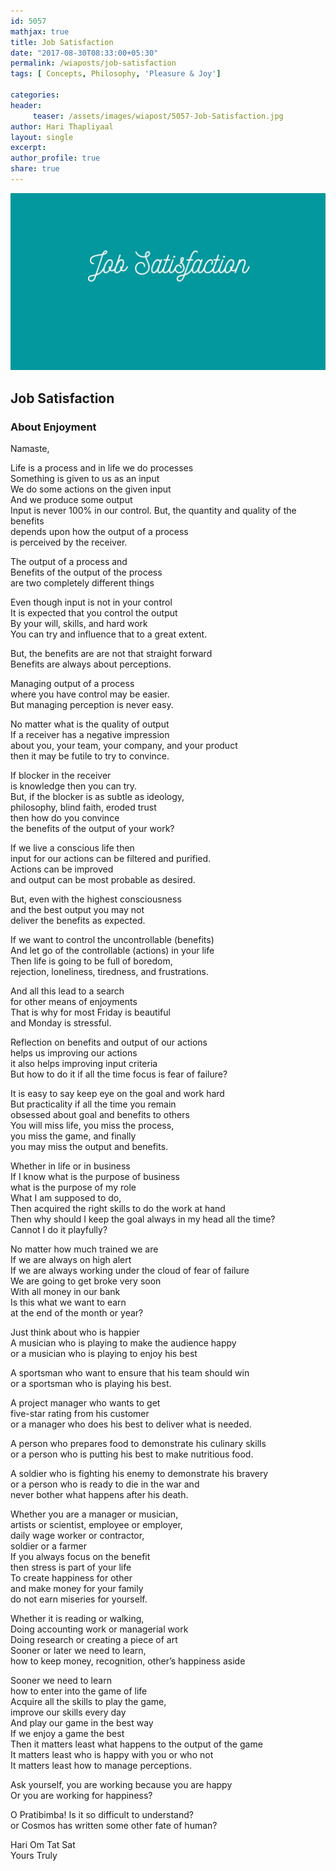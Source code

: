 ```yaml
--- 
id: 5057
mathjax: true  
title: Job Satisfaction
date: "2017-08-30T08:33:00+05:30"
permalink: /wiaposts/job-satisfaction
tags: [ Concepts, Philosophy, 'Pleasure & Joy']    

categories: 
header:
     teaser: /assets/images/wiapost/5057-Job-Satisfaction.jpg
author: Hari Thapliyaal 
layout: single 
excerpt:  
author_profile: true 
share: true 
---
```


![Job Satisfaction](/assets/images/wiapost/5057-Job-Satisfaction.jpg)     

## Job Satisfaction

    
### About Enjoyment    
    
Namaste,    
    
Life is a process and in life we do processes     
Something is given to us as an input     
We do some actions on the given input     
And we produce some output     
Input is never 100% in our control. But, the quantity and quality of the benefits     
depends upon how the output of a process     
is perceived by the receiver.    
    
The output of a process and     
Benefits of the output of the process     
are two completely different things    
    
Even though input is not in your control     
It is expected that you control the output     
By your will, skills, and hard work     
You can try and influence that to a great extent.    
    
But, the benefits are are not that straight forward     
Benefits are always about perceptions.    
    
Managing output of a process     
where you have control may be easier.     
But managing perception is never easy.    
    
No matter what is the quality of output     
If a receiver has a negative impression     
about you, your team, your company, and your product     
then it may be futile to try to convince.    
    
If blocker in the receiver     
is knowledge then you can try.     
But, if the blocker is as subtle as ideology,     
philosophy, blind faith, eroded trust     
then how do you convince     
the benefits of the output of your work?    
    
If we live a conscious life then     
input for our actions can be filtered and purified.     
Actions can be improved     
and output can be most probable as desired.    
    
But, even with the highest consciousness     
and the best output you may not     
deliver the benefits as expected.    
    
If we want to control the uncontrollable (benefits)     
And let go of the controllable (actions) in your life     
Then life is going to be full of boredom,     
rejection, loneliness, tiredness, and frustrations.    
    
And all this lead to a search     
for other means of enjoyments     
That is why for most Friday is beautiful     
and Monday is stressful.    
    
Reflection on benefits and output of our actions     
helps us improving our actions     
it also helps improving input criteria     
But how to do it if all the time focus is fear of failure?    
    
It is easy to say keep eye on the goal and work hard     
But practicality if all the time you remain     
obsessed about goal and benefits to others     
You will miss life, you miss the process,     
you miss the game, and finally     
you may miss the output and benefits.    
    
Whether in life or in business     
If I know what is the purpose of business     
what is the purpose of my role     
What I am supposed to do,     
Then acquired the right skills to do the work at hand     
Then why should I keep the goal always in my head all the time?     
Cannot I do it playfully?    
    
No matter how much trained we are     
If we are always on high alert     
If we are always working under the cloud of fear of failure     
We are going to get broke very soon     
With all money in our bank     
Is this what we want to earn     
at the end of the month or year?    
    
Just think about who is happier     
A musician who is playing to make the audience happy     
or a musician who is playing to enjoy his best    
    
A sportsman who want to ensure that his team should win     
or a sportsman who is playing his best.    
    
A project manager who wants to get     
five-star rating from his customer     
or a manager who does his best to deliver what is needed.    
    
A person who prepares food to demonstrate his culinary skills     
or a person who is putting his best to make nutritious food.    
    
A soldier who is fighting his enemy to demonstrate his bravery     
or a person who is ready to die in the war and     
never bother what happens after his death.    
    
Whether you are a manager or musician,     
artists or scientist, employee or employer,     
daily wage worker or contractor,     
soldier or a farmer     
If you always focus on the benefit     
then stress is part of your life     
To create happiness for other     
and make money for your family     
do not earn miseries for yourself.    
    
Whether it is reading or walking,     
Doing accounting work or managerial work     
Doing research or creating a piece of art     
Sooner or later we need to learn,     
how to keep money, recognition, other’s happiness aside    
    
Sooner we need to learn     
how to enter into the game of life     
Acquire all the skills to play the game,     
improve our skills every day     
And play our game in the best way     
If we enjoy a game the best     
Then it matters least what happens to the output of the game     
It matters least who is happy with you or who not     
It matters least how to manage perceptions.    
    
Ask yourself, you are working because you are happy     
Or you are working for happiness?    
    
O Pratibimba! Is it so difficult to understand?     
or Cosmos has written some other fate of human?    
    
Hari Om Tat Sat     
Yours Truly    
